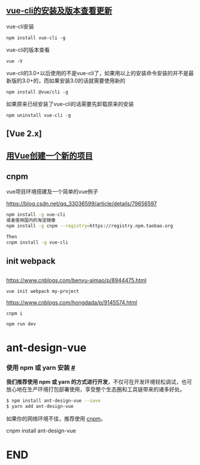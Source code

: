 



## [vue-cli的安装及版本查看更新](https://www.cnblogs.com/wyongz/p/11505048.html)





vue-cli安装

```
npm install vue-cli -g
```

vue-cli的版本查看

```
vue -V
```

vue-cli的3.0+以后使用的不是vue-cli了，如果用以上的安装命令安装的并不是最新版的3.0+的，而如果安装3.0的话就需要使用新的

```
npm install @vue/cli -g
```

如果原来已经安装了vue-cli的话需要先卸载原来的安装

```
npm uninstall vue-cli -g
```

## [Vue 2.x]

## [用Vue创建一个新的项目](https://www.cnblogs.com/benyu-aimao/p/8944475.html)



## cnpm



vue项目环境搭建及一个简单的vue例子

https://blog.csdn.net/qq_33036599/article/details/79656597

```bash
npm install -g vue-cli 
或者使用国内的淘宝镜像 
npm install -g cnpm --registry=https://registry.npm.taobao.org

Then
cnpm install -g vue-cli 
```





## init webpack

## 

https://www.cnblogs.com/benyu-aimao/p/8944475.html

```
vue init webpack my-project
```

https://www.cnblogs.com/hongdada/p/9145574.html



```
cnpm i

npm run dev
```





# ant-design-vue

### 使用 npm 或 yarn 安装 [#](https://www.antdv.com/docs/vue/introduce-cn/#使用-npm-或-yarn-安装)

**我们推荐使用 npm 或 yarn 的方式进行开发**，不仅可在开发环境轻松调试，也可放心地在生产环境打包部署使用，享受整个生态圈和工具链带来的诸多好处。

```bash
$ npm install ant-design-vue --save
$ yarn add ant-design-vue
```

如果你的网络环境不佳，推荐使用 [cnpm](https://github.com/cnpm/cnpm)。

cnpm install ant-design-vue





# END